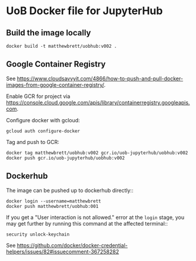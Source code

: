# UoB Docker file for JupyterHub

## Build the image locally

```
docker build -t matthewbrett/uobhub:v002 .
```

## Google Container Registry

See <https://www.cloudsavvyit.com/4866/how-to-push-and-pull-docker-images-from-google-container-registry/>.

Enable GCR for project via
<https://console.cloud.google.com/apis/library/containerregistry.googleapis.com>.

Configure docker with gcloud:

```
gcloud auth configure-docker
```

Tag and push to GCR:

```
docker tag matthewbrett/uobhub:v002 gcr.io/uob-jupyterhub/uobhub:v002
docker push gcr.io/uob-jupyterhub/uobhub:v002
```

## Dockerhub

The image can be pushed up to dockerhub directly::

```
docker login --username=matthewbrett
docker push matthewbrett/uobhub:001
```

If you get a "User interaction is not allowed." error at the ``login`` stage,
you may get further by running this command at the affected terminal::

```
security unlock-keychain
```

See
<https://github.com/docker/docker-credential-helpers/issues/82#issuecomment-367258282>
